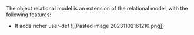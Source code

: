 The object relational model is an extension of the relational model, with the following features:
- It adds richer user-def
![[Pasted image 20231102161210.png]]